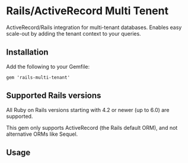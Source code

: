 # Rails/ActiveRecord Multi Tenent

ActiveRecord/Rails integration for multi-tenant databases. Enables easy scale-out by adding the tenant context to your queries.

## Installation
Add the following to your Gemfile:

` gem 'rails-multi-tenant' `

## Supported Rails versions
All Ruby on Rails versions starting with 4.2 or newer (up to 6.0) are supported.

This gem only supports ActiveRecord (the Rails default ORM), and not alternative ORMs like Sequel.

## Usage
